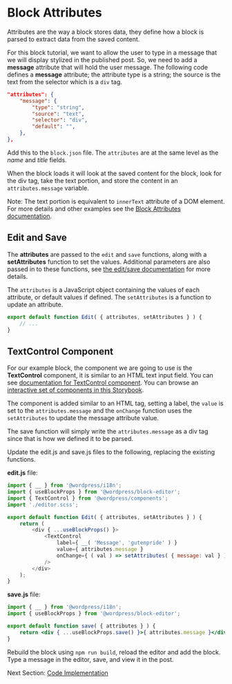 # Block Attributes

Attributes are the way a block stores data, they define how a block is parsed to extract data from the saved content.

For this block tutorial, we want to allow the user to type in a message that we will display stylized in the published post. So, we need to add a **message** attribute that will hold the user message. The following code defines a **message** attribute; the attribute type is a string; the source is the text from the selector which is a `div` tag.

```json
"attributes": {
	"message": {
		"type": "string",
		"source": "text",
		"selector": "div",
		"default": "",
	},
},
```

Add this to the `block.json` file. The `attributes` are at the same level as the _name_ and _title_ fields.

When the block loads it will look at the saved content for the block, look for the div tag, take the text portion, and store the content in an `attributes.message` variable.

Note: The text portion is equivalent to `innerText` attribute of a DOM element. For more details and other examples see the [Block Attributes documentation](/docs/reference-guides/block-api/block-attributes.md).

## Edit and Save

The **attributes** are passed to the `edit` and `save` functions, along with a **setAttributes** function to set the values. Additional parameters are also passed in to these functions, see [the edit/save documentation](/docs/reference-guides/block-api/block-edit-save.md) for more details.

The `attributes` is a JavaScript object containing the values of each attribute, or default values if defined. The `setAttributes` is a function to update an attribute.

```js
export default function Edit( { attributes, setAttributes } ) {
	// ...
}
```

## TextControl Component

For our example block, the component we are going to use is the **TextControl** component, it is similar to an HTML text input field. You can see [documentation for TextControl component](/packages/components/src/text-control/README.md). You can browse an [interactive set of components in this Storybook](https://wordpress.github.io/gutenberg/).

The component is added similar to an HTML tag, setting a label, the `value` is set to the `attributes.message` and the `onChange` function uses the `setAttributes` to update the message attribute value.

The save function will simply write the `attributes.message` as a div tag since that is how we defined it to be parsed.

Update the edit.js and save.js files to the following, replacing the existing functions.

**edit.js** file:

```js
import { __ } from '@wordpress/i18n';
import { useBlockProps } from '@wordpress/block-editor';
import { TextControl } from '@wordpress/components';
import './editor.scss';

export default function Edit( { attributes, setAttributes } ) {
	return (
		<div { ...useBlockProps() }>
			<TextControl
				label={ __( 'Message', 'gutenpride' ) }
				value={ attributes.message }
				onChange={ ( val ) => setAttributes( { message: val } ) }
			/>
		</div>
	);
}
```

**save.js** file:

```jsx
import { __ } from '@wordpress/i18n';
import { useBlockProps } from '@wordpress/block-editor';

export default function save( { attributes } ) {
	return <div { ...useBlockProps.save() }>{ attributes.message }</div>;
}
```

Rebuild the block using `npm run build`, reload the editor and add the block. Type a message in the editor, save, and view it in the post.

Next Section: [Code Implementation](/docs/getting-started/create-block/block-code.md)
